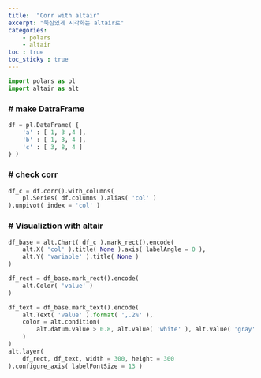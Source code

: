 ```yaml
---
title:  "Corr with altair"
excerpt: "뚝심있게 시각화는 altair로"
categories:
    - polars
    - altair
toc : true
toc_sticky : true
---
```


```python
import polars as pl
import altair as alt
```

### # make DatraFrame


```python
df = pl.DataFrame( { 
    'a' : [ 1, 3 ,4 ], 
    'b' : [ 1, 3, 4 ],
    'c' : [ 3, 8, 4 ]
} )
```

### # check corr


```python
df_c = df.corr().with_columns(
    pl.Series( df.columns ).alias( 'col' )
).unpivot( index = 'col' )
```

### # Visualiztion with altair


```python
df_base = alt.Chart( df_c ).mark_rect().encode(
    alt.X( 'col' ).title( None ).axis( labelAngle = 0 ), 
    alt.Y( 'variable' ).title( None )
)

df_rect = df_base.mark_rect().encode(
    alt.Color( 'value' )
)

df_text = df_base.mark_text().encode(
    alt.Text( 'value' ).format( ',.2%' ), 
    color = alt.condition( 
        alt.datum.value > 0.8, alt.value( 'white' ), alt.value( 'gray' ) 
    )
)
alt.layer( 
    df_rect, df_text, width = 300, height = 300 
).configure_axis( labelFontSize = 13 )
```





<style>
  #altair-viz-1e8e3cf225a04ad28dc2084629771656.vega-embed {
    width: 100%;
    display: flex;
  }

  #altair-viz-1e8e3cf225a04ad28dc2084629771656.vega-embed details,
  #altair-viz-1e8e3cf225a04ad28dc2084629771656.vega-embed details summary {
    position: relative;
  }
</style>
<div id="altair-viz-1e8e3cf225a04ad28dc2084629771656"></div>
<script type="text/javascript">
  var VEGA_DEBUG = (typeof VEGA_DEBUG == "undefined") ? {} : VEGA_DEBUG;
  (function(spec, embedOpt){
    let outputDiv = document.currentScript.previousElementSibling;
    if (outputDiv.id !== "altair-viz-1e8e3cf225a04ad28dc2084629771656") {
      outputDiv = document.getElementById("altair-viz-1e8e3cf225a04ad28dc2084629771656");
    }

    const paths = {
      "vega": "https://cdn.jsdelivr.net/npm/vega@5?noext",
      "vega-lib": "https://cdn.jsdelivr.net/npm/vega-lib?noext",
      "vega-lite": "https://cdn.jsdelivr.net/npm/vega-lite@5.20.1?noext",
      "vega-embed": "https://cdn.jsdelivr.net/npm/vega-embed@6?noext",
    };

    function maybeLoadScript(lib, version) {
      var key = `${lib.replace("-", "")}_version`;
      return (VEGA_DEBUG[key] == version) ?
        Promise.resolve(paths[lib]) :
        new Promise(function(resolve, reject) {
          var s = document.createElement('script');
          document.getElementsByTagName("head")[0].appendChild(s);
          s.async = true;
          s.onload = () => {
            VEGA_DEBUG[key] = version;
            return resolve(paths[lib]);
          };
          s.onerror = () => reject(`Error loading script: ${paths[lib]}`);
          s.src = paths[lib];
        });
    }

    function showError(err) {
      outputDiv.innerHTML = `<div class="error" style="color:red;">${err}</div>`;
      throw err;
    }

    function displayChart(vegaEmbed) {
      vegaEmbed(outputDiv, spec, embedOpt)
        .catch(err => showError(`Javascript Error: ${err.message}<br>This usually means there's a typo in your chart specification. See the javascript console for the full traceback.`));
    }

    if(typeof define === "function" && define.amd) {
      requirejs.config({paths});
      let deps = ["vega-embed"];
      require(deps, displayChart, err => showError(`Error loading script: ${err.message}`));
    } else {
      maybeLoadScript("vega", "5")
        .then(() => maybeLoadScript("vega-lite", "5.20.1"))
        .then(() => maybeLoadScript("vega-embed", "6"))
        .catch(showError)
        .then(() => displayChart(vegaEmbed));
    }
  })({"config": {"view": {"continuousWidth": 300, "continuousHeight": 300}, "axis": {"labelFontSize": 13}}, "layer": [{"mark": {"type": "rect"}, "encoding": {"color": {"field": "value", "type": "quantitative"}, "x": {"axis": {"labelAngle": 0}, "field": "col", "title": null, "type": "nominal"}, "y": {"field": "variable", "title": null, "type": "nominal"}}}, {"mark": {"type": "text"}, "encoding": {"color": {"condition": {"test": "(datum.value > 0.8)", "value": "white"}, "value": "gray"}, "text": {"field": "value", "format": ",.2%", "type": "quantitative"}, "x": {"axis": {"labelAngle": 0}, "field": "col", "title": null, "type": "nominal"}, "y": {"field": "variable", "title": null, "type": "nominal"}}}], "data": {"name": "data-2fb14dc0c9c76cea61193ac53700856c"}, "height": 300, "width": 300, "$schema": "https://vega.github.io/schema/vega-lite/v5.20.1.json", "datasets": {"data-2fb14dc0c9c76cea61193ac53700856c": [{"col": "a", "variable": "a", "value": 1.0}, {"col": "b", "variable": "a", "value": 1.0}, {"col": "c", "variable": "a", "value": 0.37115374447904514}, {"col": "a", "variable": "b", "value": 1.0}, {"col": "b", "variable": "b", "value": 1.0}, {"col": "c", "variable": "b", "value": 0.37115374447904514}, {"col": "a", "variable": "c", "value": 0.37115374447904514}, {"col": "b", "variable": "c", "value": 0.37115374447904514}, {"col": "c", "variable": "c", "value": 0.9999999999999998}]}}, {"mode": "vega-lite"});
</script>


